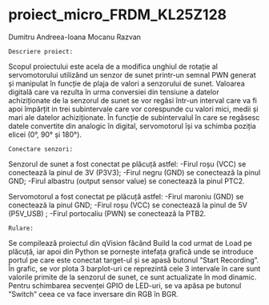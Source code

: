 # proiect_micro_FRDM_KL25Z128
Dumitru Andreea-Ioana
Mocanu Razvan

	Descriere proiect:
Scopul proiectului este acela de a modifica unghiul de rotație al servomotorului utilizând un senzor de sunet printr-un semnal PWN generat și manipulat în funcție de plaja de valori a senzorului de sunet.
Valoarea digitală care va rezulta în urma conversiei din tensiune a datelor achiziționate de la senzorul de sunet se vor regăsi într-un interval care va fi apoi împărțit in trei subintervale care vor corespunde cu valori mici, medii și mari ale datelor achiziționate.
În funcție de subintervalul în care se regăsesc datele convertite din analogic în digital, servomotorul își va schimba poziția elicei (0°, 90° și 180°).

	Conectare senzori:
Senzorul de sunet a fost conectat pe plăcuță astfel:
 -Firul roșu (VCC) se conectează la pinul de 3V (P3V3);
 -Firul negru (GND) se conectează la pinul GND;
 -Firul albastru (output sensor value) se conectează la pinul PTC2.

Servomotorul a fost conectat pe plăcuță astfel:
 -Firul maroniu (GND) se conectează la pinul GND;
 -Firul roșu (VCC) se conectează la pinul de 5V (P5V_USB) ;
 -Firul portocaliu (PWN) se conectează la PTB2.

	Rulare:
Se compilează proiectul din qVision făcând Build la cod urmat de Load pe plăcuță, iar apoi din Python se pornește intefața grafică unde se introduce portul pe care este conectat target-ul și se apasă butonul ”Start Recording”.
În grafic, se vor plota 3 barplot-uri ce reprezintă cele 3 intervale în care sunt valorile primite de la senzorul de sunet, ce sunt actualizate în mod dinamic.
Pentru schimbarea secvenței GPIO de LED-uri, se va apăsa pe butonul ”Switch” ceea ce va face inversare din RGB în BGR.